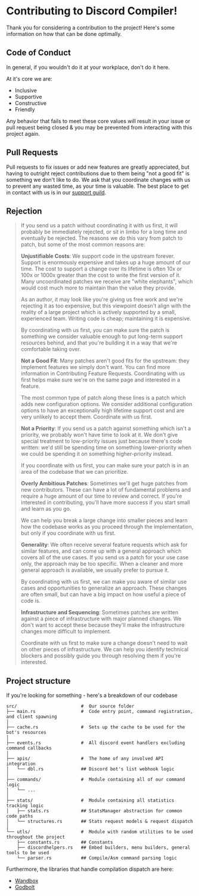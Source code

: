 # Contributing to Discord Compiler!

Thank you for considering a contribution to the project! Here's some information on how that can be done optimally.

## Code of Conduct

In general, if you wouldn't do it at your workplace, don't do it here.

At it's core we are:

- Inclusive
- Supportive
- Constructive
- Friendly

Any behavior that fails to meet these core values will result in your issue or pull request being closed & you may be prevented from interacting with this project again.

## Pull Requests

Pull requests to fix issues or add new features are greatly appreciated, but having to outright reject contributions due to them being "not a good fit" is something we don't like to do. We ask that you coordinate changes with us to prevent any wasted time, as your time is valuable. The best place to get in contact with us is in our [support guild](discord.gg/ExraTaJ).

## Rejection

> If you send us a patch without coordinating it with us first, it will probably be immediately rejected, or sit in limbo for a long time and eventually be rejected. The reasons we do this vary from patch to patch, but some of the most common reasons are:
>
> **Unjustifiable Costs**: We support code in the upstream forever. Support is enormously expensive and takes up a huge amount of our time. The cost to support a change over its lifetime is often 10x or 100x or 1000x greater than the cost to write the first version of it. Many uncoordinated patches we receive are "white elephants", which would cost much more to maintain than the value they provide.
>
> As an author, it may look like you're giving us free work and we're rejecting it as too expensive, but this viewpoint doesn't align with the reality of a large project which is actively supported by a small, experienced team. Writing code is cheap; maintaining it is expensive.
>
> By coordinating with us first, you can make sure the patch is something we consider valuable enough to put long-term support resources behind, and that you're building it in a way that we're comfortable taking over.
>
> **Not a Good Fit**: Many patches aren't good fits for the upstream: they implement features we simply don't want. You can find more information in Contributing Feature Requests. Coordinating with us first helps make sure we're on the same page and interested in a feature.
>
> The most common type of patch along these lines is a patch which adds new configuration options. We consider additional configuration options to have an exceptionally high lifetime support cost and are very unlikely to accept them. Coordinate with us first.
>
> **Not a Priority**: If you send us a patch against something which isn't a priority, we probably won't have time to look at it. We don't give special treatment to low-priority issues just because there's code written: we'd still be spending time on something lower-priority when we could be spending it on something higher-priority instead.
>
> If you coordinate with us first, you can make sure your patch is in an area of the codebase that we can prioritize.
>
> **Overly Ambitious Patches**: Sometimes we'll get huge patches from new contributors. These can have a lot of fundamental problems and require a huge amount of our time to review and correct. If you're interested in contributing, you'll have more success if you start small and learn as you go.
>
> We can help you break a large change into smaller pieces and learn how the codebase works as you proceed through the implementation, but only if you coordinate with us first.
>
> **Generality**: We often receive several feature requests which ask for similar features, and can come up with a general approach which covers all of the use cases. If you send us a patch for your use case only, the approach may be too specific. When a cleaner and more general approach is available, we usually prefer to pursue it.
>
> By coordinating with us first, we can make you aware of similar use cases and opportunities to generalize an approach. These changes are often small, but can have a big impact on how useful a piece of code is.
>
> **Infrastructure and Sequencing**: Sometimes patches are written against a piece of infrastructure with major planned changes. We don't want to accept these because they'll make the infrastructure changes more difficult to implement.
>
> Coordinate with us first to make sure a change doesn't need to wait on other pieces of infrastructure. We can help you identify technical blockers and possibly guide you through resolving them if you're interested.

## Project structure

If you're looking for something - here's a breakdown of our codebase

```
src/                        #  Our source folder
├── main.rs                 #  Code entry point, command registration, and client spawning
│
├── cache.rs                #  Sets up the cache to be used for the bot's resources
│
├── events.rs               #  All discord event handlers excluding command callbacks
│
├── apis/                   #  The home of any involved API integration
│   └── dbl.rs              ## Discord bot's list webhook logic
│
├── commands/               #  Module containing all of our command logic
│   └── ...
│
├── stats/                  #  Module containing all statistics tracking logic
│   ├── stats.rs            ## StatsManager abstraction for common code paths
│   └── structures.rs       ## Stats request models & request dispatch
│
└── utls/                   #  Module with random utilities to be used throughout the project
    ├── constants.rs        ## Constants
    ├── discordhelpers.rs   ## Embed builders, menu builders, general tools to be used
    └── parser.rs           ## Compile/Asm command parsing logic
```

Furthermore, the libraries that handle compilation dispatch are here:

- [Wandbox](https://github.com/Headline/wandbox-rs)
- [Godbolt](https://github.com/Headline/godbolt-rs)
